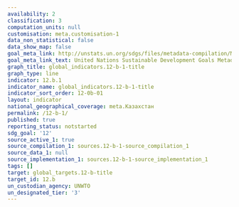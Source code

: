 ```yaml
---
availability: 2
classification: 3
computation_units: null
customisation: meta.customisation-1
data_non_statistical: false
data_show_map: false
goal_meta_link: http://unstats.un.org/sdgs/files/metadata-compilation/Metadata-Goal-12.pdf
goal_meta_link_text: United Nations Sustainable Development Goals Metadata (pdf 782kB)
graph_title: global_indicators.12-b-1-title
graph_type: line
indicator: 12.b.1
indicator_name: global_indicators.12-b-1-title
indicator_sort_order: 12-0b-01
layout: indicator
national_geographical_coverage: meta.Казахстан
permalink: /12-b-1/
published: true
reporting_status: notstarted
sdg_goal: '12'
source_active_1: true
source_compilation_1: sources.12-b-1-source_compilation_1
source_data_1: null
source_implementation_1: sources.12-b-1-source_implementation_1
tags: []
target: global_targets.12-b-title
target_id: 12.b
un_custodian_agency: UNWTO
un_designated_tier: '3'
---
```

